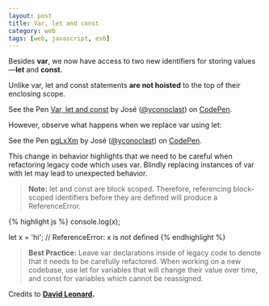 ```yaml
---
layout: post
title: Var, let and const
category: web
tags: [web, javascript, es6]
---
```



Besides **var**, we now have access to two new identifiers for storing values —**let** and **const**.

Unlike var, let and const statements **are not hoisted** to the top of their enclosing scope.

<p data-height="287" data-theme-id="dark" data-slug-hash="OMvBxO" data-default-tab="js,result" data-user="yconoclast" data-embed-version="2" data-pen-title="Var, let and const" class="codepen">See the Pen <a href="http://codepen.io/yconoclast/pen/OMvBxO/">Var, let and const</a> by José (<a href="http://codepen.io/yconoclast">@yconoclast</a>) on <a href="http://codepen.io">CodePen</a>.</p>
<script async src="https://production-assets.codepen.io/assets/embed/ei.js"></script>


However, observe what happens when we replace var using let:

<p data-height="304" data-theme-id="dark" data-slug-hash="pgLxXm" data-default-tab="js,result" data-user="yconoclast" data-embed-version="2" data-pen-title="pgLxXm" class="codepen">See the Pen <a href="http://codepen.io/yconoclast/pen/pgLxXm/">pgLxXm</a> by José (<a href="http://codepen.io/yconoclast">@yconoclast</a>) on <a href="http://codepen.io">CodePen</a>.</p>

<!--more-->

This change in behavior highlights that we need to be careful when refactoring legacy code which uses var. Blindly replacing instances of var with let may lead to unexpected behavior.

> **Note:** let and const are block scoped. Therefore, referencing block-scoped identifiers before they are defined will produce a ReferenceError.

{% highlight js %}
console.log(x);

let x = 'hi'; // ReferenceError: x is not defined
{% endhighlight %}

> **Best Practice:** Leave var declarations inside of legacy code to denote that it needs to be carefully refactored. When working on a new codebase, use let for variables that will change their value over time, and const for variables which cannot be reassigned.


Credits to **[David Leonard](https://github.com/DrkSephy/es6-cheatsheet).**

